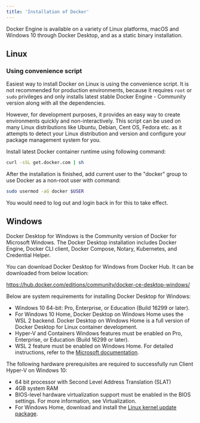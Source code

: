 ```yaml
---
title: 'Installation of Docker'
---
```


Docker Engine is available on a variety of Linux platforms, macOS and Windows 10 through Docker Desktop, and as a static binary installation. 

## Linux

### Using convenience script

Easiest way to install Docker on Linux is using the convenience script. It is not recommended for production environments, because it requires `root` or `sudo` privileges and only installs latest stable Docker Engine - Community version along with all the dependencies. 

However, for development purposes, it provides an easy way to create environments quickly and non-interactively. This script can be used on many Linux distributions like Ubuntu, Debian, Cent OS, Fedora etc. as it attempts to detect your Linux distribution and version and configure your package management system for you. 

Install latest Docker container runtime using following command:

```bash
curl -sSL get.docker.com | sh
```

After the installation is finished, add current user to the "docker" group to use Docker as a non-root user with command:

```bash
sudo usermod -aG docker $USER
```

You would need to log out and login back in for this to take effect.

## Windows

Docker Desktop for Windows is the Community version of Docker for Microsoft Windows. The Docker Desktop installation includes Docker Engine, Docker CLI client, Docker Compose, Notary, Kubernetes, and Credential Helper. 

You can download Docker Desktop for Windows from Docker Hub. It can be downloaded from below location:

<https://hub.docker.com/editions/community/docker-ce-desktop-windows/>

Below are system requirements for installing Docker Desktop for Windows:
 
* Windows 10 64-bit: Pro, Enterprise, or Education (Build 16299 or later).
* For Windows 10 Home, Docker Desktop on Windows Home uses the WSL 2 backend. Docker Desktop on Windows Home is a full version of Docker Desktop for Linux container development.
* Hyper-V and Containers Windows features must be enabled on Pro, Enterprise, or Education (Build 16299 or later).
* WSL 2 feature must be enabled on Windows Home. For detailed instructions, refer to the [Microsoft documentation](https://docs.microsoft.com/en-us/windows/wsl/install-win10).

The following hardware prerequisites are required to successfully run Client Hyper-V on Windows 10:

* 64 bit processor with Second Level Address Translation (SLAT)
* 4GB system RAM
* BIOS-level hardware virtualization support must be enabled in the BIOS settings. For more information, see Virtualization.
* For Windows Home, download and install the [Linux kernel update package](https://docs.microsoft.com/windows/wsl/wsl2-kernel).


